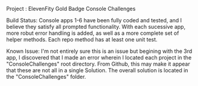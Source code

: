Project : ElevenFity Gold Badge Console Challenges

Build Status: Console apps 1-6 have been fully coded and tested, and I believe they satisfy all prompted functionality. With each sucessive app, more robut error handling is added, as well as a more complete set of helper methods. Each repo method has at least one unit test. 

Known Issue: I'm not entirely sure this is an issue but begining with the 3rd app, I discovered that I made an error wherein I located each project in the "ConsoleChallenges" root directory. From Github, this may make it appear that these are not all in a single Solution. The overall solution is located in the "ConsoleChallenges" folder. 
